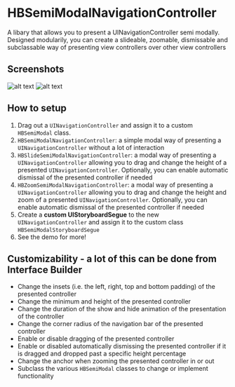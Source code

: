 # HBSemiModalNavigationController
A libary that allows you to present a UINavigationController semi modally. Designed modularily, you can create a slideable, zoomable, dismissable and subclassable way of presenting view controllers over other view controllers 

Screenshots
--------------
![alt text](https://github.com/hughbe/SemiModalNavigationController/blob/master/Screenshots/Screenshot1.png "Screenshot 1")
![alt text](https://github.com/hughbe/SemiModalNavigationController/blob/master/Screenshots/Screenshot2.png "Screenshot 2")

How to setup
--------------
1. Drag out a `UINavigationController` and assign it to a custom `HBSemiModal` class. 
  1. `HBSemiModalNavigationController`: a simple modal way of presenting a `UINavigationController` without a lot of interaction
  2. `HBSlideSemiModalNavigationController`: a modal way of presenting a `UINavigationController` allowing you to drag and change the height of a presented `UINavigationController`. Optionally, you can enable automatic dismissal of the presented controller if needed
  3. `HBZoomSemiModalNavigationController`: a modal way of presenting a `UINavigationController` allowing you to drag and change the height and zoom of a presented `UINavigationController`. Optionally, you can enable automatic dismissal of the presented controller if needed
2. Create a **custom UIStoryboardSegue** to the new `UINavigationController` and assign it to the custom class `HBSemiModalStoryboardSegue`
3. See the demo for more!

Customizability - a lot of this can be done from Interface Builder
--------------
- Change the insets (i.e. the left, right, top and bottom padding) of the presented controller
- Change the minimum and height of the presented controller
- Change the duration of the show and hide animation of the presentation of the controller
- Change the corner radius of the navigation bar of the presented controller
- Enable or disable dragging of the presented controller
- Enable or disabled automatically dismissing the presented controller if it is dragged and dropped past a specific height percentage
- Change the anchor when zooming the presented controller in or out
- Subclass the various `HBSemiModal` classes to change or implement functionality
